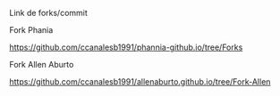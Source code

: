 
Link de forks/commit

Fork Phania

https://github.com/ccanalesb1991/phannia-github.io/tree/Forks

Fork Allen Aburto

https://github.com/ccanalesb1991/allenaburto.github.io/tree/Fork-Allen

